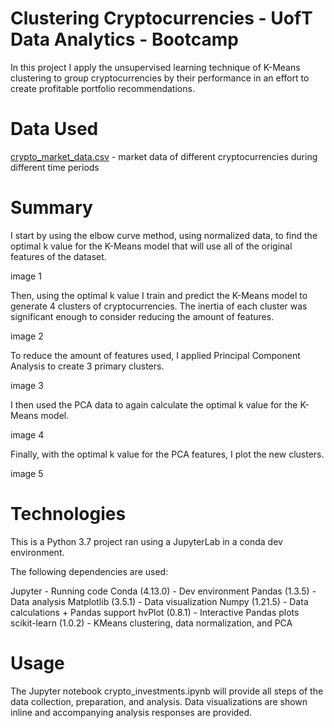 # Clustering Cryptocurrencies - UofT Data Analytics - Bootcamp

In this project I apply the unsupervised learning technique of K-Means clustering to group cryptocurrencies by their performance in an effort to create profitable portfolio recommendations.

# Data Used

[crypto_market_data.csv](Resources/crypto_market_data.csv) - market data of different cryptocurrencies during different time periods

# Summary

I start by using the elbow curve method, using normalized data, to find the optimal k value for the K-Means model that will use all of the original features of the dataset.

image 1

Then, using the optimal k value I train and predict the K-Means model to generate 4 clusters of cryptocurrencies. The inertia of each cluster was significant enough to consider reducing the amount of features.

image 2

To reduce the amount of features used, I applied Principal Component Analysis to create 3 primary clusters.

image 3

I then used the PCA data to again calculate the optimal k value for the K-Means model.

image 4

Finally, with the optimal k value for the PCA features, I plot the new clusters.

image 5

# Technologies

This is a Python 3.7 project ran using a JupyterLab in a conda dev environment.

The following dependencies are used:

Jupyter - Running code
Conda (4.13.0) - Dev environment
Pandas (1.3.5) - Data analysis
Matplotlib (3.5.1) - Data visualization
Numpy (1.21.5) - Data calculations + Pandas support
hvPlot (0.8.1) - Interactive Pandas plots
scikit-learn (1.0.2) - KMeans clustering, data normalization, and PCA

# Usage
The Jupyter notebook crypto_investments.ipynb will provide all steps of the data collection, preparation, and analysis. Data visualizations are shown inline and accompanying analysis responses are provided.

